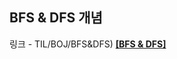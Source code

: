 ## BFS & DFS 개념

링크 - TIL/BOJ/BFS&DFS) **[[BFS & DFS]](https://github.com/GGamangCoder/TIL/blob/main/BOJ/BFS%26DFS.md)**
